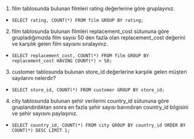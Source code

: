 1. film tablosunda bulunan filmleri rating değerlerine göre gruplayınız.

- `SELECT rating, COUNT(*) FROM film GROUP BY rating;`
2. film tablosunda bulunan filmleri replacement_cost sütununa göre grupladığımızda film sayısı 50 den fazla olan replacement_cost değerini ve karşılık gelen film sayısını sıralayınız.

- `SELECT replacement_cost, COUNT(*) FROM film GROUP BY replacement_cost HAVING COUNT(*) > 50;`
3. customer tablosunda bulunan store_id değerlerine karşılık gelen müşteri sayılarını nelerdir?

- `SELECT store_id, COUNT(*) FROM customer GROUP BY store_id;`
4. city tablosunda bulunan şehir verilerini country_id sütununa göre gruplandırdıktan sonra en fazla şehir sayısı barındıran country_id bilgisini ve şehir sayısını paylaşınız.

- `SELECT country_id, COUNT(*) FROM city GROUP BY country_id ORDER BY COUNT(*) DESC LIMIT 1;`

